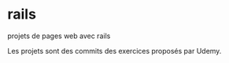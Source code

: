 # rails
projets de pages web avec rails

Les projets sont des commits des exercices proposés par Udemy.
